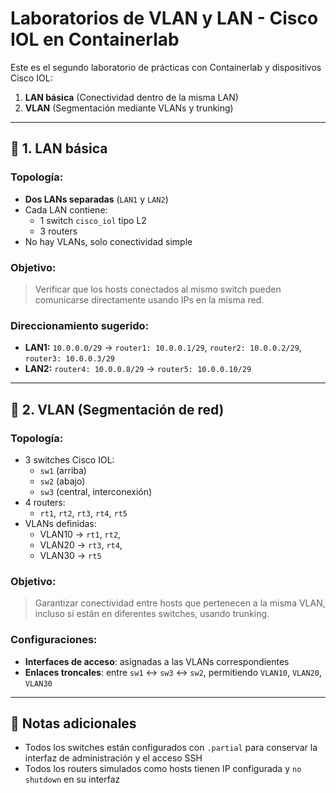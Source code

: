 # Laboratorios de VLAN y LAN - Cisco IOL en Containerlab

Este es el segundo laboratorio de prácticas con Containerlab y dispositivos Cisco IOL:

1. **LAN básica** (Conectividad dentro de la misma LAN)
2. **VLAN** (Segmentación mediante VLANs y trunking)

---

## 🧪 1. LAN básica

### Topología:

- **Dos LANs separadas** (`LAN1` y `LAN2`)
- Cada LAN contiene:
    - 1 switch `cisco_iol` tipo L2
    - 3 routers
- No hay VLANs, solo conectividad simple

### Objetivo:

> Verificar que los hosts conectados al mismo switch pueden comunicarse directamente usando IPs en la misma red.
> 

### Direccionamiento sugerido:

- **LAN1:** `10.0.0.0/29` → `router1: 10.0.0.1/29`, `router2: 10.0.0.2/29`, `router3: 10.0.0.3/29`
- **LAN2:** `router4: 10.0.0.8/29` → `router5: 10.0.0.10/29`

---

## 🧪 2. VLAN (Segmentación de red)

### Topología:

- 3 switches Cisco IOL:
    - `sw1` (arriba)
    - `sw2` (abajo)
    - `sw3` (central, interconexión)
- 4 routers:
    - `rt1`, `rt2`, `rt3`, `rt4`, `rt5`
- VLANs definidas:
    - VLAN10 → `rt1`, `rt2`,
    - VLAN20 → `rt3`, `rt4`,
    - VLAN30 → `rt5`

### Objetivo:

> Garantizar conectividad entre hosts que pertenecen a la misma VLAN, incluso si están en diferentes switches, usando trunking.
> 

### Configuraciones:

- **Interfaces de acceso**: asignadas a las VLANs correspondientes
- **Enlaces troncales**: entre `sw1` ↔ `sw3` ↔ `sw2`, permitiendo `VLAN10`, `VLAN20`, `VLAN30`

---


## 📎 Notas adicionales

- Todos los switches están configurados con `.partial` para conservar la interfaz de administración y el acceso SSH
- Todos los routers simulados como hosts tienen IP configurada y `no shutdown` en su interfaz




